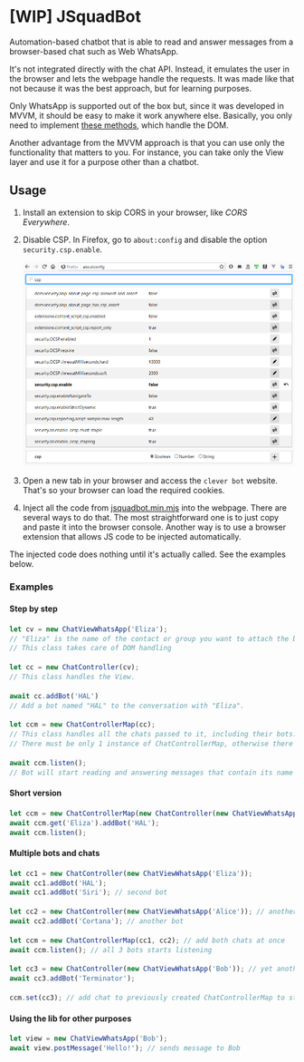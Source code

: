 # [WIP] JSquadBot

Automation-based chatbot that is able to read and answer messages from a browser-based chat such as Web WhatsApp.

It's not integrated directly with the chat API. Instead, it emulates the user in the browser and lets the webpage handle the requests. It was made like that not because it was the best approach, but for learning purposes.

Only WhatsApp is supported out of the box but, since it was developed in MVVM, it should be easy to make it work anywhere else. Basically, you only need to implement [these methods](./CONTRIBUTING.md#methods-to-implement), which handle the DOM.

Another advantage from the MVVM approach is that you can use only the functionality that matters to you. For instance, you can take only the View layer and use it for a purpose other than a chatbot.

## Usage

1. Install an extension to skip CORS in your browser, like _CORS Everywhere_.

1. Disable CSP. In Firefox, go to `about:config` and disable the option `security.csp.enable`.

	![Disable CSP](./docs/firefox-csp.png)

1. Open a new tab in your browser and access the `clever bot` website. That's so your browser can load the required cookies.

1. Inject all the code from [jsquadbot.min.mjs](./jsquadbot.min.mjs) into the webpage. There are several ways to do that. The most straightforward one is to just copy and paste it into the browser console. Another way is to use a browser extension that allows JS code to be injected automatically.

The injected code does nothing until it's actually called. See the examples below.

### Examples

#### Step by step
```javascript
let cv = new ChatViewWhatsApp('Eliza');
// "Eliza" is the name of the contact or group you want to attach the bot to.
// This class takes care of DOM handling

let cc = new ChatController(cv);
// This class handles the View.

await cc.addBot('HAL')
// Add a bot named "HAL" to the conversation with "Eliza".

let ccm = new ChatControllerMap(cc);
// This class handles all the chats passed to it, including their bots.
// There must be only 1 instance of ChatControllerMap, otherwise there will be concurrency problems

await ccm.listen();
// Bot will start reading and answering messages that contain its name periodically.
```

#### Short version
```javascript
let ccm = new ChatControllerMap(new ChatController(new ChatViewWhatsApp('Eliza')));
await ccm.get('Eliza').addBot('HAL');
await ccm.listen();
```

#### Multiple bots and chats
```javascript
let cc1 = new ChatController(new ChatViewWhatsApp('Eliza'));
await cc1.addBot('HAL');
await cc1.addBot('Siri'); // second bot

let cc2 = new ChatController(new ChatViewWhatsApp('Alice')); // another chat
await cc2.addBot('Cortana'); // another bot

let ccm = new ChatControllerMap(cc1, cc2); // add both chats at once
await ccm.listen(); // all 3 bots starts listening

let cc3 = new ChatController(new ChatViewWhatsApp('Bob')); // yet another chat
await cc3.addBot('Terminator');

ccm.set(cc3); // add chat to previously created ChatControllerMap to start listening
```

#### Using the lib for other purposes
```javascript
let view = new ChatViewWhatsApp('Bob');
await view.postMessage('Hello!'); // sends message to Bob
```
